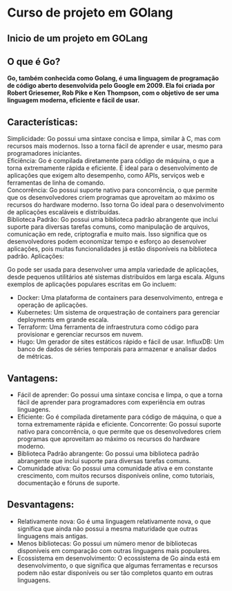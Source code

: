 # Curso de projeto em GOlang

## Inicio de um projeto em GOLang


## O que é Go?

**Go, também conhecida como Golang, é uma linguagem de programação de código aberto desenvolvida pelo Google em 2009. Ela foi criada por Robert Griesemer, Rob Pike e Ken Thompson, com o objetivo de ser uma linguagem moderna, eficiente e fácil de usar.**

## Características:

Simplicidade: Go possui uma sintaxe concisa e limpa, similar à C, mas com recursos mais modernos. Isso a torna fácil de aprender e usar, mesmo para programadores iniciantes.<br>
Eficiência: Go é compilada diretamente para código de máquina, o que a torna extremamente rápida e eficiente. É ideal para o desenvolvimento de aplicações que exigem alto desempenho, como APIs, serviços web e ferramentas de linha de comando.<br>
Concorrência: Go possui suporte nativo para concorrência, o que permite que os desenvolvedores criem programas que aproveitam ao máximo os recursos do hardware moderno. Isso torna Go ideal para o desenvolvimento de aplicações escaláveis e distribuídas.<br>
Biblioteca Padrão: Go possui uma biblioteca padrão abrangente que inclui suporte para diversas tarefas comuns, como manipulação de arquivos, comunicação em rede, criptografia e muito mais. Isso significa que os desenvolvedores podem economizar tempo e esforço ao desenvolver aplicações, pois muitas funcionalidades já estão disponíveis na biblioteca padrão.
Aplicações:<br>

Go pode ser usada para desenvolver uma ampla variedade de aplicações, desde pequenos utilitários até sistemas distribuídos em larga escala. Alguns exemplos de aplicações populares escritas em Go incluem:<br>

* Docker: Uma plataforma de containers para desenvolvimento, entrega e operação de aplicações.<br>
* Kubernetes: Um sistema de orquestração de containers para gerenciar deployments em grande escala.<br>
* Terraform: Uma ferramenta de infraestrutura como código para provisionar e gerenciar recursos em nuvem.<br>
* Hugo: Um gerador de sites estáticos rápido e fácil de usar.
InfluxDB: Um banco de dados de séries temporais para armazenar e analisar dados de métricas.<br>

## Vantagens:

* Fácil de aprender: Go possui uma sintaxe concisa e limpa, o que a torna fácil de aprender para programadores com experiência em outras linguagens.<br>
* Eficiente: Go é compilada diretamente para código de máquina, o que a torna extremamente rápida e eficiente.
Concorrente: Go possui suporte nativo para concorrência, o que permite que os desenvolvedores criem programas que aproveitam ao máximo os recursos do hardware moderno.<br>
* Biblioteca Padrão abrangente: Go possui uma biblioteca padrão abrangente que inclui suporte para diversas tarefas comuns.<br>
* Comunidade ativa: Go possui uma comunidade ativa e em constante crescimento, com muitos recursos disponíveis online, como tutoriais, documentação e fóruns de suporte.

## Desvantagens:

* Relativamente nova: Go é uma linguagem relativamente nova, o que significa que ainda não possui a mesma maturidade que outras linguagens mais antigas.<br>
* Menos bibliotecas: Go possui um número menor de bibliotecas disponíveis em comparação com outras linguagens mais populares.<br>
* Ecossistema em desenvolvimento: O ecossistema de Go ainda está em desenvolvimento, o que significa que algumas ferramentas e recursos podem não estar disponíveis ou ser tão completos quanto em outras linguagens.<br>